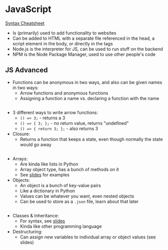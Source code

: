 # JavaScript

[Syntax Cheatsheet](js_syntax_cheatsheet.md)

- Is (primarily) used to add functionality to websites
- Can be added to HTML with a separate file referenced in the head, a script element in the body, or directly in the tags
- Node.js is the interpreter for JS, can be used to run stuff on the backend
- NPM is the Node Package Manager, used to use other people's code

## JS Advanced
- Functions can be anonymous in two ways, and also can be given names in two ways:
  - Arrow functions and anonymous functions
  - Assigning a function a name vs. declaring a function with the name
```
```
- 3 different ways to write arrow functions:
  - `() => 3;` - returns a 3
  - `() => { 3; };` - no return value, returns "undefined"
  - `() => { return 3; };` - also returns 3
- Closure:
  - Returns a function that keeps a state, even though normally the state would go away
```
```
- Arrays:
  - Are kinda like lists in Python
  - Array object type, has a bunch of methods on it
  - See [slides](https://docs.google.com/presentation/d/1nMPGe1x8KWnCamz22QSPMgkpK1_Y8m4zpxZPHqMfLbw/edit?slide=id.g27fdbd84860_0_0#slide=id.g27fdbd84860_0_0) for examples
- Objects:
  - An object is a bunch of key-value pairs
  - Like a dictionary in Python
  - Values can be whatever you want, even nested objects
  - Can be used to store as a `.json` file, learn about that later
```
```
- Classes & Inheritance:
  - For syntax, see [slides](https://docs.google.com/presentation/d/1nMPGe1x8KWnCamz22QSPMgkpK1_Y8m4zpxZPHqMfLbw/edit?slide=id.g27fdbd84860_0_0#slide=id.g27fdbd84860_0_0)
  - Kinda like other programming language
- Destructuring:
  - Can assign new variables to individual array or object values (see slides)